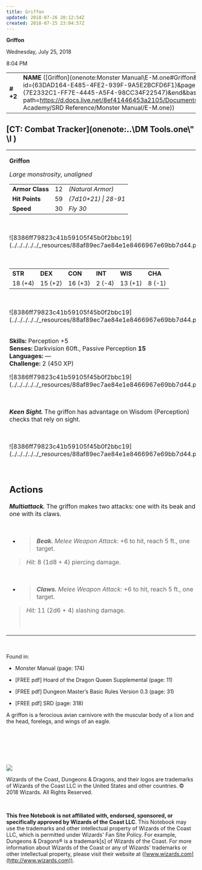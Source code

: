 ```yaml
---
title: Griffon
updated: 2018-07-26 20:12:54Z
created: 2018-07-25 23:04:57Z
---
```


**Griffon**

Wednesday, July 25, 2018

8:04 PM

|           |                                                                                                                                                                                                                                                                                        |        |        |        |     |       |        |
|-----------|----------------------------------------------------------------------------------------------------------------------------------------------------------------------------------------------------------------------------------------------------------------------------------------|--------|--------|--------|-----|-------|--------|
| **\# +2** | **NAME** ([Griffon](onenote:Monster Manual\\E-M.one#Griffon&section-id={63DAD164-E485-4FE2-939F-9A5E2BCFD6F1}&page-id={7E2332C1-FF7E-4445-A5F4-98CC34F22547}&end&base-path=https://d.docs.live.net/8ef41446453a2105/Documents/Adventure Academy/SRD Reference/Monster Manual/E-M.one)) | **12** | **59** | **59** | \-  | Notes | 450 XP |

## [CT: Combat Tracker](onenote:..\\DM Tools.one\\" \l )

<table><tbody><tr class="odd"><td><p><strong>Griffon</strong></p><p><em>Large monstrosity, unaligned<br />
</em></p><table><tbody><tr class="odd"><td><strong>Armor Class</strong></td><td>12</td><td><em>(Natural Armor)</em></td></tr><tr class="even"><td><strong>Hit Points</strong></td><td>59</td><td><em>(7d10+21) | 28-91</em></td></tr><tr class="odd"><td><strong>Speed</strong></td><td>30</td><td><em>Fly 30</em></td></tr></tbody></table><p> </p><p>![8386ff79823c41b59105f45b0f2bbc19](../../../../../_resources/88af89ec7ae84e1e8466967e69bb7d44.png)</p><p> </p><table><tbody><tr class="odd"><td><strong>STR</strong></td><td><strong>DEX</strong></td><td><strong>CON</strong></td><td><strong>INT</strong></td><td><strong>WIS</strong></td><td><strong>CHA</strong></td></tr><tr class="even"><td>18 (+4)</td><td>15 (+2)</td><td>16 (+3)</td><td>2 (-4)</td><td>13 (+1)</td><td>8 (-1)</td></tr></tbody></table><p> </p><p>![8386ff79823c41b59105f45b0f2bbc19](../../../../../_resources/88af89ec7ae84e1e8466967e69bb7d44.png)</p><p><strong><br />
Skills:</strong> Perception +5<br />
<strong>Senses:</strong> Darkvision 60ft., Passive Perception <strong>15<br />
Languages:</strong> —<br />
<strong>Challenge:</strong> 2 (450 XP)</p><p>![8386ff79823c41b59105f45b0f2bbc19](../../../../../_resources/88af89ec7ae84e1e8466967e69bb7d44.png)</p><p> </p><p><em><strong>Keen Sight.</strong></em> The griffon has advantage on Wisdom (Perception) checks that rely on sight.</p><p> </p><p>![8386ff79823c41b59105f45b0f2bbc19](../../../../../_resources/88af89ec7ae84e1e8466967e69bb7d44.png)</p><p> </p><h2 id="actions"><strong>Actions</strong></h2><p><em><strong>Multiattack.</strong></em> The griffon makes two attacks: one with its beak and one with its claws.</p><p> </p><ul><li><blockquote><p><em><strong>Beak.</strong> Melee Weapon Attack:</em> +6 to hit, reach 5 ft., one target.</p></blockquote></li></ul><blockquote><p><em>Hit:</em> 8 (1d8 + 4) piercing damage.</p></blockquote><p> </p><ul><li><blockquote><p><em><strong>Claws.</strong> Melee Weapon Attack:</em> +6 to hit, reach 5 ft., one target.</p></blockquote></li></ul><blockquote><p><em>Hit:</em> 11 (2d6 + 4) slashing damage.</p><p> </p></blockquote></td></tr></tbody></table>

 

Found in:

-   Monster Manual (page: 174)

-   \[FREE pdf\] Hoard of the Dragon Queen Supplemental (page: 11)

-   \[FREE pdf\] Dungeon Master’s Basic Rules Version 0.3 (page: 31)

-   \[FREE pdf\] SRD (page: 318)

A griffon is a ferocious avian carnivore with the muscular body of a lion and the head, forelegs, and wings of an eagle.

 

 

 

![](tmp\media\image2.png)

Wizards of the Coast, Dungeons & Dragons, and their logos are trademarks of Wizards of the Coast LLC in the United States and other countries. © 2018 Wizards. All Rights Reserved.

 

**This free Notebook is not affiliated with, endorsed, sponsored, or specifically approved by Wizards of the Coast LLC**. This Notebook may use the trademarks and other intellectual property of Wizards of the Coast LLC, which is permitted under Wizards' Fan Site Policy. For example, Dungeons & Dragons® is a trademark\[s\] of Wizards of the Coast. For more information about Wizards of the Coast or any of Wizards' trademarks or other intellectual property, please visit their website at ([www.wizards.com](http://www.wizards.com)).
